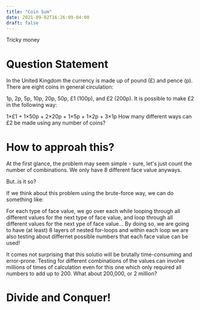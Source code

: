 ```yaml
---
title: "Coin Sum"
date: 2021-09-02T16:26:09-04:00
draft: false
---
```


Tricky money

# Question Statement
In the United Kingdom the currency is made up of pound (£) and pence (p). There are eight coins in general circulation:

1p, 2p, 5p, 10p, 20p, 50p, £1 (100p), and £2 (200p).
It is possible to make £2 in the following way:

1×£1 + 1×50p + 2×20p + 1×5p + 1×2p + 3×1p
How many different ways can £2 be made using any number of coins?
# How to approah this?
At the first glance, the problem may seem simple - sure, let's just count the number of combinations. We only have 8 different face value anyways.

But..is it so?

If we think about this problem using the brute-force way, we can do something like:

For each type of face value, we go over each while looping through all different values for the next type of face value, and loop through all different values for the next ype of face value... By doing so, we are going to have (at least) 8 layers of nested for-loops and within each loop we are also testing about differnet possible numbers that each face value can be used! 

It comes not surprising that this solutio will be brutally time-consuming and error-prone. Testing for different combinations of the values can involve millions of times of calculation even for this one which only required all numbers to add up to 200. What about 200,000, or 2 million?

# Divide and Conquer!
